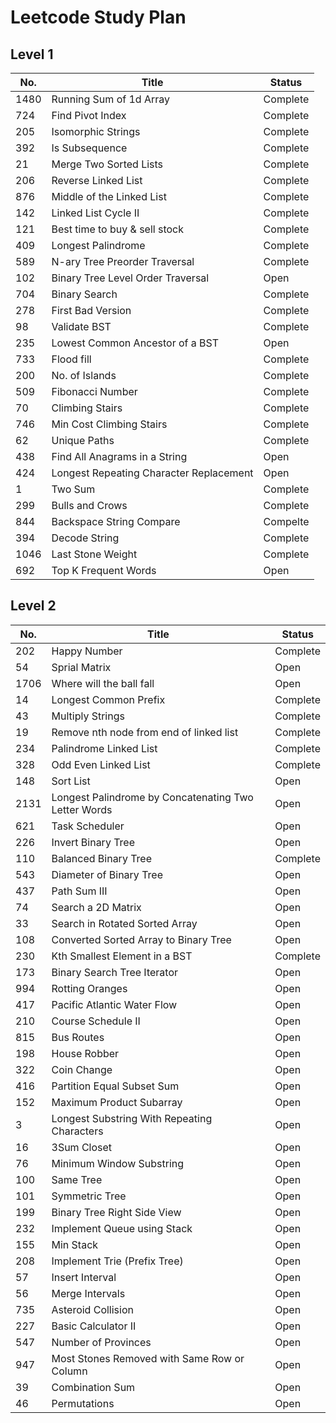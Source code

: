 # Leetcode Study Plan

## Level 1

| No.   | Title                     | Status   |
| ----- | ------------------------- | -------- |
| 1480  | Running Sum of 1d Array   | Complete |
|  724  | Find Pivot Index          | Complete |
|  205  | Isomorphic Strings        | Complete |
|  392  | Is Subsequence            | Complete |
|   21  | Merge Two Sorted Lists    | Complete |
|  206  | Reverse Linked List       | Complete |
|  876  | Middle of the Linked List | Complete |
|  142  | Linked List Cycle II      | Complete |
|  121  | Best time to buy & sell stock   | Complete |
|  409  | Longest Palindrome        | Complete |
|  589  | N-ary Tree Preorder Traversal | Complete |
|  102  | Binary Tree Level Order Traversal | Open  |
|  704  | Binary Search             | Complete |
|  278  | First Bad Version         | Complete |
|   98  | Validate BST              | Complete |
|  235  | Lowest Common Ancestor of a BST | Open  |
|  733  | Flood fill                | Complete |
|  200  | No. of Islands            | Complete |
|  509  | Fibonacci Number          | Complete |
|   70  | Climbing Stairs           | Complete |
|  746  | Min Cost Climbing Stairs  | Complete |
|   62  | Unique Paths              | Complete |
|  438  | Find All Anagrams in a String | Open  |
|  424  | Longest Repeating Character Replacement | Open  |
|    1  | Two Sum                   | Complete |
|  299  | Bulls and Crows           | Complete |
|  844  | Backspace String Compare  | Compelte |
|  394  | Decode String             | Complete |
| 1046  | Last Stone Weight         | Complete |
|  692  | Top K Frequent Words      | Open     |

## Level 2

| No.   | Title                     | Status   |
| ----- | ------------------------- | -------- |
|  202  | Happy Number              | Complete |
|   54  | Sprial Matrix             | Open     |
| 1706  | Where will the ball fall  | Open     |
|   14  | Longest Common Prefix     | Complete |
|   43  | Multiply Strings          | Complete |
|   19  | Remove nth node from end of linked list | Complete |
|  234  | Palindrome Linked List    | Complete |
|  328  | Odd Even Linked List      | Complete |
|  148  | Sort List                 | Open     |
| 2131  | Longest Palindrome by Concatenating Two Letter Words | Open |
|  621  | Task Scheduler            | Open     |
|  226  | Invert Binary Tree        | Open     |
|  110  | Balanced Binary Tree      | Complete |
|  543  | Diameter of Binary Tree   | Open     |
|  437  | Path Sum III              | Open     |
|   74  | Search a 2D Matrix        | Open     |
|   33  | Search in Rotated Sorted Array | Open |
|  108  | Converted Sorted Array to Binary Tree | Open |
|  230  | Kth Smallest Element in a BST | Complete |
|  173  | Binary Search Tree Iterator | Open   |
|  994  | Rotting Oranges           | Open     |
|  417  | Pacific Atlantic Water Flow | Open   |
|  210  | Course Schedule II        | Open     |
|  815  | Bus Routes                | Open     |
|  198  | House Robber              | Open     |
|  322  | Coin Change               | Open     |
|  416  | Partition Equal Subset Sum| Open     |
|  152  | Maximum Product Subarray  | Open     |
|    3  | Longest Substring With Repeating Characters | Open |
|   16  | 3Sum Closet               | Open     |
|   76  | Minimum Window Substring  | Open     |
|  100  | Same Tree                 | Open     |
|  101  | Symmetric Tree            | Open     |
|  199  | Binary Tree Right Side View | Open   |
|  232  | Implement Queue using Stack | Open   |
|  155  | Min Stack                   | Open   |
|  208  | Implement Trie (Prefix Tree)| Open   |
|   57  | Insert Interval           | Open     |
|   56  | Merge Intervals           | Open     |
|  735  | Asteroid Collision        | Open     |
|  227  | Basic Calculator II       | Open     |
|  547  | Number of Provinces       | Open     |
|  947  | Most Stones Removed with Same Row or Column | Open |
|   39  | Combination Sum           | Open     |
|   46  | Permutations              | Open     |
